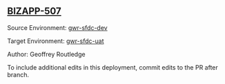 ## [BIZAPP-507](https://app.salto.io/orgs/3ab0fb5b-95a7-497b-836a-2583702766e1/envs/d6da4298-a309-4acb-ac51-b65fa341b829/deployments/fd28c64d-2b81-4167-85bb-27a60c35c74c)

Source Environment: [gwr-sfdc-dev](https://app.salto.io/orgs/3ab0fb5b-95a7-497b-836a-2583702766e1/envs/032b059c-f1d8-442f-b85a-71f4b9925989) 

Target Environment: [gwr-sfdc-uat](https://app.salto.io/orgs/3ab0fb5b-95a7-497b-836a-2583702766e1/envs/d6da4298-a309-4acb-ac51-b65fa341b829) 

Author: Geoffrey Routledge

To include additional edits in this deployment, commit edits to the PR after branch.